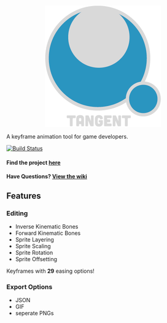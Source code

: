 <div style="text-align:center"><img src="Media/Logos/TangentLogo025x.png" /></div>

A keyframe animation tool for game developers. 

[![Build Status](https://dev.azure.com/EarringPranks/Tangent/_apis/build/status/EarringPranksStudios.SpriteAnimator?branchName=dev)](https://dev.azure.com/EarringPranks/Tangent/_build/latest?definitionId=8&branchName=dev)

#### Find the project [here](https://maraudergames.itch.io/tangent)
#### Have Questions? [View the wiki](https://github.com/EarringPranksStudios/Tangent/wiki)

## Features

### Editing

- Inverse Kinematic Bones
- Forward Kinematic Bones
- Sprite Layering
- Sprite Scaling
- Sprite Rotation
- Sprite Offsetting

Keyframes with **29** easing options!

### Export Options
- JSON
- GIF
- seperate PNGs
